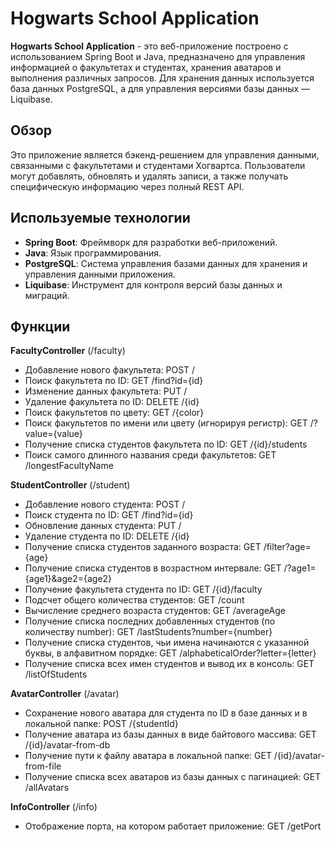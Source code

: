 # Hogwarts School Application

**Hogwarts School Application** - это веб-приложение построено с использованием Spring Boot и Java, предназначено для управления информацией о факультетах и студентах, хранения аватаров и выполнения различных запросов. 
Для хранения данных используется база данных PostgreSQL, а для управления версиями базы данных — Liquibase.

## Обзор

Это приложение является бэкенд-решением для управления данными, связанными с факультетами и студентами Хогвартса. 
Пользователи могут добавлять, обновлять и удалять записи, а также получать специфическую информацию через полный REST API.


## Используемые технологии

- **Spring Boot**: Фреймворк для разработки веб-приложений.
- **Java**: Язык программирования.
- **PostgreSQL**: Система управления базами данных для хранения и управления данными приложения.
- **Liquibase**: Инструмент для контроля версий базы данных и миграций.


## Функции

**FacultyController** (/faculty)
 - Добавление нового факультета: POST /
 - Поиск факультета по ID: GET /find?id={id}
 - Изменение данных факультета: PUT /
 - Удаление факультета по ID: DELETE /{id}
 - Поиск факультетов по цвету: GET /{color}
 - Поиск факультетов по имени или цвету (игнорируя регистр): GET /?value={value}
 - Получение списка студентов факультета по ID: GET /{id}/students
 - Поиск самого длинного названия среди факультетов: GET /longestFacultyName

**StudentController** (/student)
 - Добавление нового студента: POST /
 - Поиск студента по ID: GET /find?id={id}
 - Обновление данных студента: PUT /
 - Удаление студента по ID: DELETE /{id}
 - Получение списка студентов заданного возраста: GET /filter?age={age}
 - Получение списка студентов в возрастном интервале: GET /?age1={age1}&age2={age2}
 - Получение факультета студента по ID: GET /{id}/faculty
 - Подсчет общего количества студентов: GET /count
 - Вычисление среднего возраста студентов: GET /averageAge
 - Получение списка последних добавленных студентов (по количеству number): GET /lastStudents?number={number}
 - Получение списка студентов, чьи имена начинаются с указанной буквы, в алфавитном порядке: GET /alphabeticalOrder?letter={letter}
 - Получение списка всех имен студентов и вывод их в консоль: GET /listOfStudents

**AvatarController** (/avatar)
 - Сохранение нового аватара для студента по ID в базе данных и в локальной папке: POST /{studentId}
 - Получение аватара из базы данных в виде байтового массива: GET /{id}/avatar-from-db
 - Получение пути к файлу аватара в локальной папке: GET /{id}/avatar-from-file
 - Получение списка всех аватаров из базы данных с пагинацией: GET /allAvatars

**InfoController** (/info)
 - Отображение порта, на котором работает приложение: GET /getPort
